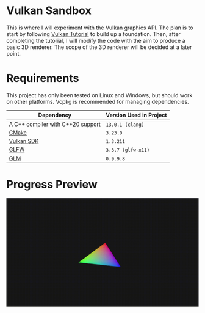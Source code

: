# Vulkan Sandbox

This is where I will experiment with the Vulkan graphics API. The plan is to
start by following [Vulkan Tutorial](https://vulkan-tutorial.com/) to build up a
foundation. Then, after completing the tutorial, I will modify the code with the
aim to produce a basic 3D renderer. The scope of the 3D renderer will be decided
at a later point.

# Requirements

This project has only been tested on Linux and Windows, but should work on other
platforms. Vcpkg is recommended for managing dependencies.

| Dependency                                 | Version Used in Project |
|--------------------------------------------|-------------------------|
| A C++ compiler with C++20 support          | `13.0.1 (clang)`        |
| [CMake](https://cmake.org/download/)       | `3.23.0`                |
| [Vulkan SDK](https://vulkan.lunarg.com/)   | `1.3.211`               |
| [GLFW](https://www.glfw.org/)              | `3.3.7 (glfw-x11)`      |
| [GLM](https://github.com/g-truc/glm)       | `0.9.9.8`               |

# Progress Preview

![Hello Triangle 2022-04-05](docs/images/2022-04-05_triangle_trimmed.gif "Hello, triangle!")
